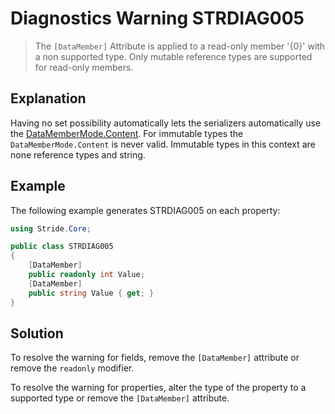 # Diagnostics Warning STRDIAG005

> The `[DataMember]` Attribute is applied to a read-only member '{0}' with a non supported type. Only mutable reference types are supported for read-only members.

## Explanation

Having no set possibility automatically lets the serializers automatically use the [DataMemberMode.Content](xref:Stride.Core.DataMemberMode).
For immutable types the `DataMemberMode.Content` is never valid.
Immutable types in this context are none reference types and string.

## Example

The following example generates STRDIAG005 on each property:

```csharp
using Stride.Core;

public class STRDIAG005
{
    [DataMember]
    public readonly int Value;
    [DataMember]
    public string Value { get; }
}
```

## Solution

To resolve the warning for fields, remove the `[DataMember]` attribute or remove the `readonly` modifier.

To resolve the warning for properties, alter the type of the property to a supported type or remove the `[DataMember]` attribute.